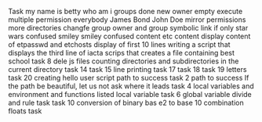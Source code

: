 Task my name is betty
who am i
groups done
new owner
empty
execute
multiple permission
everybody
James Bond
John Doe
mirror permissions
more directories
changfe group
owner and group
symbolic link
if only
star wars
confused smiley
smiley confused
content etc content display
content of etpasswd and etchosts
display of first 10 lines
writing a script that displays the third line of iacta
scrips that creates a file containing best school
task 8
dele js files
counting directories and subdirectories in the current directory
task 14
task 15
line printing
task 17
task 18
task 19 letters
task 20
creating hello user script
path to success
task 2 path to success
 If the path be beautiful, let us not ask where it leads
task 4
local variables and environment and functions listed
local variable task 6
global variable
divide and rule task
task 10
conversion of binary bas e2 to base 10
combination
floats task
